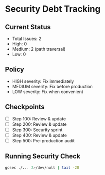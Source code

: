# Security Debt Tracking

## Current Status
- Total Issues: 2
- High: 0
- Medium: 2 (path traversal)
- Low: 0

## Policy
- HIGH severity: Fix immediately
- MEDIUM severity: Fix before production
- LOW severity: Fix when convenient

## Checkpoints
- [ ] Step 100: Review & update
- [ ] Step 200: Review & update
- [ ] Step 300: Security sprint
- [ ] Step 400: Review & update
- [ ] Step 500: Pre-production audit

## Running Security Check
```bash
gosec ./... 2>/dev/null | tail -20
